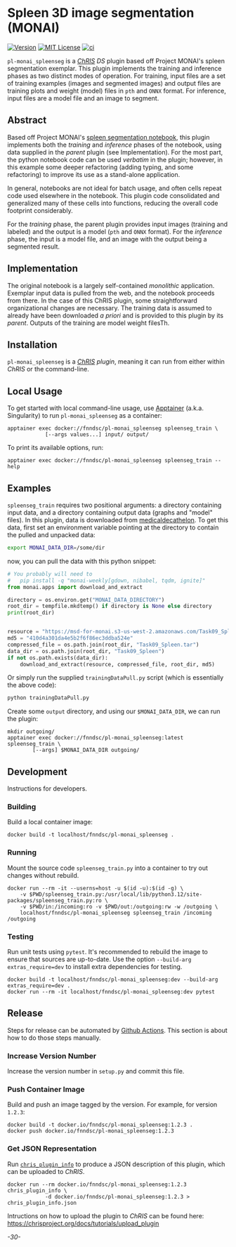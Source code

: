 # Spleen 3D image segmentation (MONAI)

[![Version](https://img.shields.io/docker/v/fnndsc/pl-monai_spleenseg?sort=semver)](https://hub.docker.com/r/fnndsc/pl-monai_spleenseg)
[![MIT License](https://img.shields.io/github/license/fnndsc/pl-monai_spleenseg)](https://github.com/FNNDSC/pl-monai_spleenseg/blob/main/LICENSE)
[![ci](https://github.com/FNNDSC/pl-monai_spleenseg/actions/workflows/ci.yml/badge.svg)](https://github.com/FNNDSC/pl-monai_spleenseg/actions/workflows/ci.yml)

`pl-monai_spleenseg` is a [_ChRIS_](https://chrisproject.org/) _DS_ plugin based off Project MONAI's spleen segmentation exemplar. This plugin implements the training and inference phases as two distinct modes of operation. For training, input files are a set of training examples (images and segmented images) and output files are training plots and weight (model) files in `pth` and `ONNX` format. For inference, input files are a model file and an image to segment.

## Abstract

Based off Project MONAI's [spleen segmentation notebook](https://github.com/Project-MONAI/tutorials/blob/main/3d_segmentation/spleen_segmentation_3d.ipynb), this plugin implements both the _training_ and _inference_ phases of the notebook, using data supplied in the _parent_ plugin (see Implementation). For the most part, the python notebook code can be used _verbatim_ in the plugin; however, in this example some deeper refactoring (adding typing, and some refactoring) to improve its use as a stand-alone application.

In general, notebooks are not ideal for batch usage, and often cells repeat code used elsewhere in the notebook. This plugin code consolidated and generalized many of these cells into functions, reducing the overall code footprint considerably.

For the _training_ phase, the parent plugin provides input images (training and labeled) and the output is a model (`pth` and `ONNX` format). For the _inference_ phase, the input is a model file, and an image with the output being a segmented result.

## Implementation

The original notebook is a largely self-contained _monolithic_ application. Exemplar input data is pulled from the web, and the notebook proceeds from there. In the case of this ChRIS plugin, some straightforward organizational changes are necessary. The training data is assumed to already have been downloaded _a priori_ and is provided to this plugin by its _parent_. Outputs of the training are model weight filesTh.

## Installation

`pl-monai_spleenseg` is a _[ChRIS](https://chrisproject.org/) plugin_, meaning it can
run from either within _ChRIS_ or the command-line.

## Local Usage

To get started with local command-line usage, use [Apptainer](https://apptainer.org/) (a.k.a. Singularity) to run `pl-monai_spleenseg` as a container:

```shell
apptainer exec docker://fnndsc/pl-monai_spleenseg spleenseg_train \
            [--args values...] input/ output/
```

To print its available options, run:

```shell
apptainer exec docker://fnndsc/pl-monai_spleenseg spleenseg_train --help
```

## Examples

`spleenseg_train` requires two positional arguments: a directory containing input data, and a directory containing output data (graphs and "model" files). In this plugin, data is downloaded from [medicaldecathelon](http://medicaldecathelon.com). To get this data, first set an environment variable pointing at the directory to contain the pulled and unpacked data:

```bash 
export MONAI_DATA_DIR=/some/dir
```

now, you can pull the data with this python snippet:

```python
# You probably will need to
#   pip install -q "monai-weekly[gdown, nibabel, tqdm, ignite]"
from monai.apps import download_and_extract

directory = os.environ.get("MONAI_DATA_DIRECTORY")
root_dir = tempfile.mkdtemp() if directory is None else directory
print(root_dir)


resource = "https://msd-for-monai.s3-us-west-2.amazonaws.com/Task09_Spleen.tar"
md5 = "410d4a301da4e5b2f6f86ec3ddba524e"
compressed_file = os.path.join(root_dir, "Task09_Spleen.tar")
data_dir = os.path.join(root_dir, "Task09_Spleen")
if not os.path.exists(data_dir):
    download_and_extract(resource, compressed_file, root_dir, md5)
```

Or simply run the supplied `trainingDataPull.py` script (which is essentially the above code):

```bash 
python trainingDataPull.py
```

Create some `output` directory, and using our `$MONAI_DATA_DIR`, we can run the plugin:

```shell
mkdir outgoing/
apptainer exec docker://fnndsc/pl-monai_spleenseg:latest spleenseg_train \
        [--args] $MONAI_DATA_DIR outgoing/
```

## Development

Instructions for developers.

### Building

Build a local container image:

```shell
docker build -t localhost/fnndsc/pl-monai_spleenseg .
```

### Running

Mount the source code `spleenseg_train.py` into a container to try out changes without rebuild.

```shell
docker run --rm -it --userns=host -u $(id -u):$(id -g) \
    -v $PWD/spleenseg_train.py:/usr/local/lib/python3.12/site-packages/spleenseg_train.py:ro \
    -v $PWD/in:/incoming:ro -v $PWD/out:/outgoing:rw -w /outgoing \
    localhost/fnndsc/pl-monai_spleenseg spleenseg_train /incoming /outgoing
```

### Testing

Run unit tests using `pytest`. It's recommended to rebuild the image to ensure that sources are up-to-date. Use the option `--build-arg extras_require=dev` to install extra dependencies for testing.

```shell
docker build -t localhost/fnndsc/pl-monai_spleenseg:dev --build-arg extras_require=dev .
docker run --rm -it localhost/fnndsc/pl-monai_spleenseg:dev pytest
```

## Release

Steps for release can be automated by [Github Actions](.github/workflows/ci.yml). This section is about how to do those steps manually.

### Increase Version Number

Increase the version number in `setup.py` and commit this file.

### Push Container Image

Build and push an image tagged by the version. For example, for version `1.2.3`:

```
docker build -t docker.io/fnndsc/pl-monai_spleenseg:1.2.3 .
docker push docker.io/fnndsc/pl-monai_spleenseg:1.2.3
```

### Get JSON Representation

Run [`chris_plugin_info`](https://github.com/FNNDSC/chris_plugin#usage) to produce a JSON description of this plugin, which can be uploaded to _ChRIS_.

```shell
docker run --rm docker.io/fnndsc/pl-monai_spleenseg:1.2.3 chris_plugin_info \
            -d docker.io/fnndsc/pl-monai_spleenseg:1.2.3 > chris_plugin_info.json
```

Intructions on how to upload the plugin to _ChRIS_ can be found here: https://chrisproject.org/docs/tutorials/upload_plugin

_-30-_
